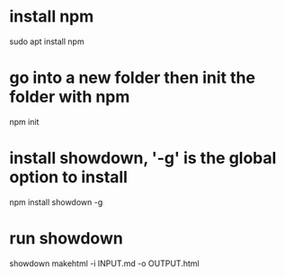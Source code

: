 
# install npm
sudo apt install npm

# go into a new folder then init the folder with npm
npm init

# install showdown, '-g' is the global option to install
npm install showdown -g

# run showdown
showdown makehtml -i INPUT.md -o OUTPUT.html